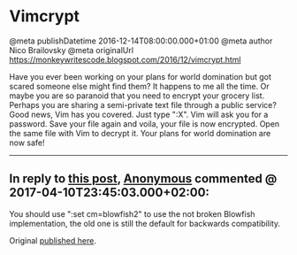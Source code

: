 # Vimcrypt

@meta publishDatetime 2016-12-14T08:00:00.000+01:00
@meta author Nico Brailovsky
@meta originalUrl https://monkeywritescode.blogspot.com/2016/12/vimcrypt.html

Have you ever been working on your plans for world domination but got scared someone else might find them? It happens to me all the time. Or maybe you are so paranoid that you need to encrypt your grocery list. Perhaps you are sharing a semi-private text file through a public service? Good news, Vim has you covered. Just type ":X". Vim will ask you for a password. Save your file again and voila, your file is now encrypted. Open the same file with Vim to decrypt it. Your plans for world domination are now safe!


---
## In reply to [this post](), [Anonymous]() commented @ 2017-04-10T23:45:03.000+02:00:

You should use ":set cm=blowfish2" to use the not broken Blowfish implementation, the old one is still the default for backwards compatibility.

Original [published here](/blog_md/2016/1214_Vimcrypt.md).
